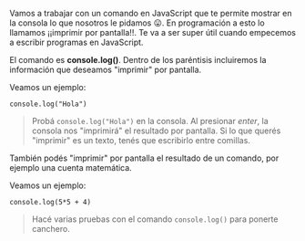 Vamos a trabajar con un comando en JavaScript que te permite mostrar en la consola lo que nosotros le pidamos :stuck_out_tongue:. En programación a esto lo llamamos ¡¡imprimir por pantalla!!. Te va a ser super útil cuando empecemos a escribir programas en JavaScript.

El comando es **console.log()**. Dentro de los paréntisis incluiremos la información que deseamos "imprimir" por pantalla. 

Veamos un ejemplo:

```
console.log("Hola")
```

> Probá `console.log("Hola")` en la consola. 
Al presionar *enter*, la consola nos "imprimirá" el resultado por pantalla. Si lo que querés "imprimir" es un texto, tenés que escribirlo entre comillas. 

También podés "imprimir" por pantalla el resultado de un comando, por ejemplo una cuenta matemática. 

Veamos un ejemplo:

```
console.log(5*5 + 4)
```

> Hacé varias pruebas con el comando `console.log()` para ponerte canchero.
